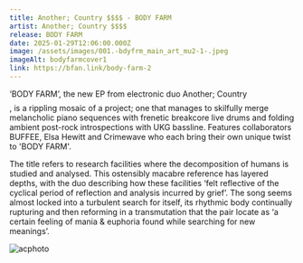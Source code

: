 ```yaml
---
title: Another; Country $$$$ - BODY FARM
artist: Another; Country $$$$
release: BODY FARM
date: 2025-01-29T12:06:00.000Z
image: /assets/images/001.-bdyfrm_main_art_mu2-1-.jpeg
imageAlt: bodyfarmcover1
link: https://bfan.link/body-farm-2
---
```

‘BODY FARM’, the new EP from electronic duo Another; Country $$$$, is a rippling mosaic of a project; one that manages to skilfully merge melancholic piano sequences with frenetic breakcore live drums and folding ambient post-rock introspections with UKG bassline. Features collaborators BUFFEE, Elsa Hewitt and Crimewave who each bring their own unique twist to 'BODY FARM'. 

The title refers to research facilities where the decomposition of humans is studied and analysed. This ostensibly macabre reference has layered depths, with the duo describing how these facilities ‘felt reflective of the cyclical period of reflection and analysis incurred by grief’. The song seems almost locked into a turbulent search for itself, its rhythmic body continually rupturing and then reforming in a transmutation that the pair locate as ‘a certain feeling of mania & euphoria found while searching for new meanings’.

![acphoto](/assets/images/img_0848.jpg)
